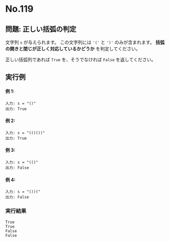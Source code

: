 # No.119

## 問題: 正しい括弧の判定

文字列 `s` が与えられます。
この文字列には `'('` と `')'` のみが含まれます。
**括弧の開きと閉じが正しく対応しているかどうか** を判定してください。

正しい括弧列であれば `True` を、そうでなければ `False` を返してください。

## 実行例

#### 例 1:

```
入力: s = "()"
出力: True
```

#### 例 2:

```
入力: s = "(()())"
出力: True
```

#### 例 3:

```
入力: s = "(()"
出力: False
```

#### 例 4:

```
入力: s = "())("
出力: False
```

### 実行結果

```text
True
True
False
False
```

